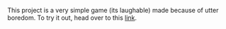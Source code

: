 This project is a very simple game (its laughable) made because of utter boredom. To try it out, head over to this [link](https://sixth-rng.vercel.app/).
